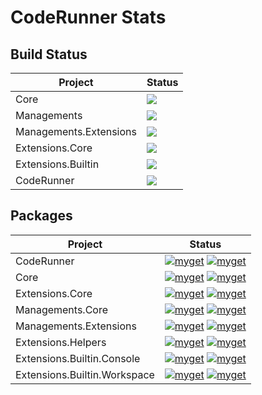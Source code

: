 # CodeRunner Stats

## Build Status

|Project|Status|
|-|-|
|Core|![](https://github.com/CodeRunner-SD/CodeRunner.Core/workflows/CI-CD/badge.svg)|
|Managements|![](https://github.com/CodeRunner-SD/CodeRunner.Managements/workflows/CI-CD/badge.svg)|
|Managements.Extensions|![](https://github.com/CodeRunner-SD/CodeRunner.Managements.Extensions/workflows/CI-CD/badge.svg)|
|Extensions.Core|![](https://github.com/CodeRunner-SD/CodeRunner.Extensions.Core/workflows/CI-CD/badge.svg)|
|Extensions.Builtin|![](https://github.com/CodeRunner-SD/CodeRunner.Extensions.Builtin/workflows/CI-CD/badge.svg)|
|CodeRunner|![](https://github.com/CodeRunner-SD/CodeRunner/workflows/CI-CD/badge.svg)|

## Packages

|Project|Status|
|-|-|
|CodeRunner|[![myget](https://img.shields.io/myget/stardustdl/v/CodeRunner?label=myget)](https://www.myget.org/feed/stardustdl/package/nuget/CodeRunner) [![myget](https://img.shields.io/myget/stardustdl/dt/CodeRunner)](https://www.myget.org/feed/stardustdl/package/nuget/CodeRunner)|
|Core|[![myget](https://img.shields.io/myget/stardustdl/v/CodeRunner.Core?label=myget)](https://www.myget.org/feed/stardustdl/package/nuget/CodeRunner.Core) [![myget](https://img.shields.io/myget/stardustdl/dt/CodeRunner.Core)](https://www.myget.org/feed/stardustdl/package/nuget/CodeRunner.Core)|
|Extensions.Core|[![myget](https://img.shields.io/myget/stardustdl/v/CodeRunner.Extensions.Core?label=myget)](https://www.myget.org/feed/stardustdl/package/nuget/CodeRunner.Extensions.Core) [![myget](https://img.shields.io/myget/stardustdl/dt/CodeRunner.Extensions.Core)](https://www.myget.org/feed/stardustdl/package/nuget/CodeRunner.Extensions.Core)|
|Managements.Core|[![myget](https://img.shields.io/myget/stardustdl/v/CodeRunner.Managements.Core?label=myget)](https://www.myget.org/feed/stardustdl/package/nuget/CodeRunner.Managements.Core) [![myget](https://img.shields.io/myget/stardustdl/dt/CodeRunner.Managements.Core)](https://www.myget.org/feed/stardustdl/package/nuget/CodeRunner.Managements.Core)|
|Managements.Extensions|[![myget](https://img.shields.io/myget/stardustdl/v/CodeRunner.Managements.Extensions?label=myget)](https://www.myget.org/feed/stardustdl/package/nuget/CodeRunner.Managements.Extensions) [![myget](https://img.shields.io/myget/stardustdl/dt/CodeRunner.Managements.Extensions)](https://www.myget.org/feed/stardustdl/package/nuget/CodeRunner.Managements.Extensions)|
|Extensions.Helpers|[![myget](https://img.shields.io/myget/stardustdl/v/CodeRunner.Extensions.Helpers?label=myget)](https://www.myget.org/feed/stardustdl/package/nuget/CodeRunner.Extensions.Helpers) [![myget](https://img.shields.io/myget/stardustdl/dt/CodeRunner.Extensions.Helpers)](https://www.myget.org/feed/stardustdl/package/nuget/CodeRunner.Extensions.Helpers)|
|Extensions.Builtin.Console|[![myget](https://img.shields.io/myget/stardustdl/v/CodeRunner.Extensions.Builtin.Console?label=myget)](https://www.myget.org/feed/stardustdl/package/nuget/CodeRunner.Extensions.Builtin.Console) [![myget](https://img.shields.io/myget/stardustdl/dt/CodeRunner.Extensions.Builtin.Console)](https://www.myget.org/feed/stardustdl/package/nuget/CodeRunner.Extensions.Builtin.Console)|
|Extensions.Builtin.Workspace|[![myget](https://img.shields.io/myget/stardustdl/v/CodeRunner.Extensions.Builtin.Workspace?label=myget)](https://www.myget.org/feed/stardustdl/package/nuget/CodeRunner.Extensions.Builtin.Workspace) [![myget](https://img.shields.io/myget/stardustdl/dt/CodeRunner.Extensions.Builtin.Workspace)](https://www.myget.org/feed/stardustdl/package/nuget/CodeRunner.Extensions.Builtin.Workspace)|